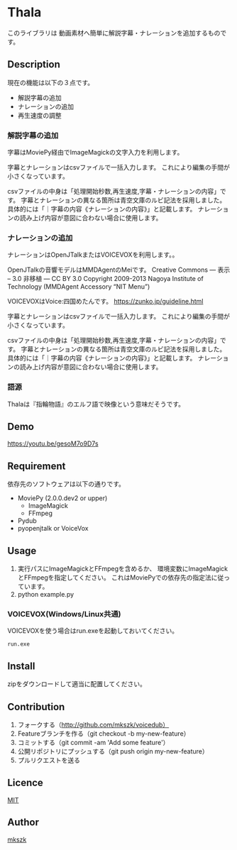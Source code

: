 Thala
====

このライブラリは
動画素材へ簡単に解説字幕・ナレーションを追加するものです。

## Description

現在の機能は以下の３点です。

 - 解説字幕の追加
 - ナレーションの追加
 - 再生速度の調整

### 解説字幕の追加

字幕はMoviePy経由でImageMagickの文字入力を利用します。

字幕とナレーションはcsvファイルで一括入力します。
これにより編集の手間が小さくなっています。

csvファイルの中身は「処理開始秒数,再生速度,字幕・ナレーションの内容」です。
字幕とナレーションの異なる箇所は青空文庫のルビ記法を採用しました。
具体的には「｜字幕の内容《ナレーションの内容》」と記載します。
ナレーションの読み上げ内容が意図に合わない場合に使用します。


### ナレーションの追加
ナレーションはOpenJTalkまたはVOICEVOXを利用します。。

OpenJTalkの音響モデルはMMDAgentのMeiです。
Creative Commons — 表示 – 3.0 非移植 — CC BY 3.0
Copyright 2009-2013 Nagoya Institute of Technology (MMDAgent Accessory “NIT Menu”)

VOICEVOXはVoice:四国めたんです。
https://zunko.jp/guideline.html

字幕とナレーションはcsvファイルで一括入力します。
これにより編集の手間が小さくなっています。

csvファイルの中身は「処理開始秒数,再生速度,字幕・ナレーションの内容」です。
字幕とナレーションの異なる箇所は青空文庫のルビ記法を採用しました。
具体的には「｜字幕の内容《ナレーションの内容》」と記載します。
ナレーションの読み上げ内容が意図に合わない場合に使用します。

### 語源

Thalaは『指輪物語』のエルフ語で映像という意味だそうです。

## Demo

https://youtu.be/gesoM7o9D7s

## Requirement

依存先のソフトウェアは以下の通りです。

 - MoviePy (2.0.0.dev2 or upper)
     - ImageMagick
     - FFmpeg
 - Pydub
 - pyopenjtalk or VoiceVox

## Usage

 1. 実行パスにImageMagickとFFmpegを含めるか、
    環境変数にImageMagickとFFmpegを指定してください。
    これはMoviePyでの依存先の指定法に従っています。
 2. python example.py

### VOICEVOX(Windows/Linux共通)

VOICEVOXを使う場合はrun.exeを起動しておいてください。
```
run.exe
```

## Install

zipをダウンロードして適当に配置してください。

## Contribution

 1. フォークする（http://github.com/mkszk/voicedub）
 2. Featureブランチを作る（git checkout -b my-new-feature）
 3. コミットする（git commit -am 'Add some feature'）
 4. 公開リポジトリにプッシュする（git push origin my-new-feature）
 5. プルリクエストを送る

## Licence

[MIT](https://github.com/tcnksm/tool/blob/master/LICENCE)

## Author

[mkszk](https://github.com/mkszk)

